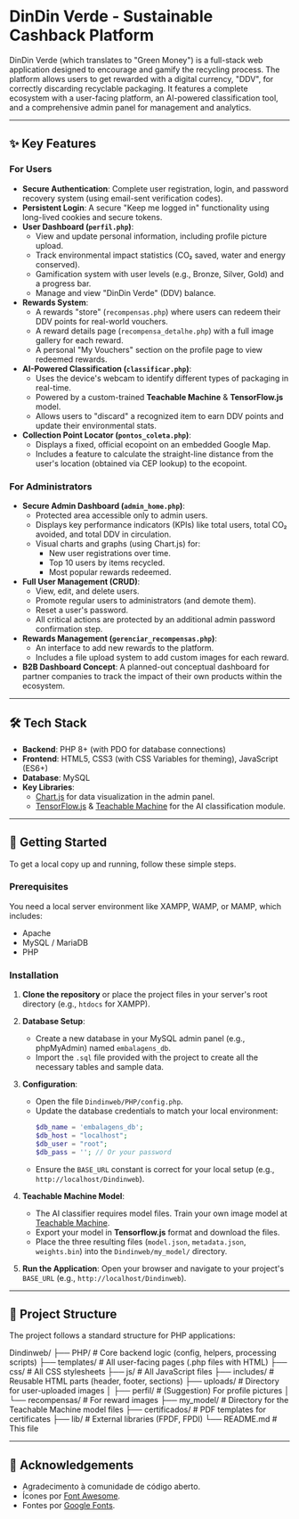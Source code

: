 # DinDin Verde - Sustainable Cashback Platform

DinDin Verde (which translates to "Green Money") is a full-stack web application designed to encourage and gamify the recycling process. The platform allows users to get rewarded with a digital currency, "DDV", for correctly discarding recyclable packaging. It features a complete ecosystem with a user-facing platform, an AI-powered classification tool, and a comprehensive admin panel for management and analytics.

---

## ✨ Key Features

### For Users
* **Secure Authentication**: Complete user registration, login, and password recovery system (using email-sent verification codes).
* **Persistent Login**: A secure "Keep me logged in" functionality using long-lived cookies and secure tokens.
* **User Dashboard (`perfil.php`)**:
    * View and update personal information, including profile picture upload.
    * Track environmental impact statistics (CO₂ saved, water and energy conserved).
    * Gamification system with user levels (e.g., Bronze, Silver, Gold) and a progress bar.
    * Manage and view "DinDin Verde" (DDV) balance.
* **Rewards System**:
    * A rewards "store" (`recompensas.php`) where users can redeem their DDV points for real-world vouchers.
    * A reward details page (`recompensa_detalhe.php`) with a full image gallery for each reward.
    * A personal "My Vouchers" section on the profile page to view redeemed rewards.
* **AI-Powered Classification (`classificar.php`)**:
    * Uses the device's webcam to identify different types of packaging in real-time.
    * Powered by a custom-trained **Teachable Machine** & **TensorFlow.js** model.
    * Allows users to "discard" a recognized item to earn DDV points and update their environmental stats.
* **Collection Point Locator (`pontos_coleta.php`)**:
    * Displays a fixed, official ecopoint on an embedded Google Map.
    * Includes a feature to calculate the straight-line distance from the user's location (obtained via CEP lookup) to the ecopoint.

### For Administrators
* **Secure Admin Dashboard (`admin_home.php`)**:
    * Protected area accessible only to admin users.
    * Displays key performance indicators (KPIs) like total users, total CO₂ avoided, and total DDV in circulation.
    * Visual charts and graphs (using Chart.js) for:
        * New user registrations over time.
        * Top 10 users by items recycled.
        * Most popular rewards redeemed.
* **Full User Management (CRUD)**:
    * View, edit, and delete users.
    * Promote regular users to administrators (and demote them).
    * Reset a user's password.
    * All critical actions are protected by an additional admin password confirmation step.
* **Rewards Management (`gerenciar_recompensas.php`)**:
    * An interface to add new rewards to the platform.
    * Includes a file upload system to add custom images for each reward.
* **B2B Dashboard Concept**: A planned-out conceptual dashboard for partner companies to track the impact of their own products within the ecosystem.

---

## 🛠️ Tech Stack

* **Backend**: PHP 8+ (with PDO for database connections)
* **Frontend**: HTML5, CSS3 (with CSS Variables for theming), JavaScript (ES6+)
* **Database**: MySQL
* **Key Libraries**:
    * [Chart.js](https://www.chartjs.org/) for data visualization in the admin panel.
    * [TensorFlow.js](https://www.tensorflow.org/js) & [Teachable Machine](https://teachablemachine.withgoogle.com/) for the AI classification module.

---

## 🚀 Getting Started

To get a local copy up and running, follow these simple steps.

### Prerequisites
You need a local server environment like XAMPP, WAMP, or MAMP, which includes:
* Apache
* MySQL / MariaDB
* PHP

### Installation
1.  **Clone the repository** or place the project files in your server's root directory (e.g., `htdocs` for XAMPP).

2.  **Database Setup**:
    * Create a new database in your MySQL admin panel (e.g., phpMyAdmin) named `embalagens_db`.
    * Import the `.sql` file provided with the project to create all the necessary tables and sample data.

3.  **Configuration**:
    * Open the file `Dindinweb/PHP/config.php`.
    * Update the database credentials to match your local environment:
        ```php
        $db_name = 'embalagens_db';
        $db_host = "localhost";
        $db_user = "root";
        $db_pass = ''; // Or your password
        ```
    * Ensure the `BASE_URL` constant is correct for your local setup (e.g., `http://localhost/Dindinweb`).

4.  **Teachable Machine Model**:
    * The AI classifier requires model files. Train your own image model at [Teachable Machine](https://teachablemachine.withgoogle.com/).
    * Export your model in **Tensorflow.js** format and download the files.
    * Place the three resulting files (`model.json`, `metadata.json`, `weights.bin`) into the `Dindinweb/my_model/` directory.

5.  **Run the Application**: Open your browser and navigate to your project's `BASE_URL` (e.g., `http://localhost/Dindinweb`).

---

## 📁 Project Structure

The project follows a standard structure for PHP applications:

Dindinweb/
├── PHP/             # Core backend logic (config, helpers, processing scripts)
├── templates/       # All user-facing pages (.php files with HTML)
├── css/             # All CSS stylesheets
├── js/              # All JavaScript files
├── includes/        # Reusable HTML parts (header, footer, sections)
├── uploads/         # Directory for user-uploaded images
│   ├── perfil/      # (Suggestion) For profile pictures
│   └── recompensas/ # For reward images
├── my_model/        # Directory for the Teachable Machine model files
├── certificados/    # PDF templates for certificates
├── lib/             # External libraries (FPDF, FPDI)
└── README.md        # This file


---

## 🙏 Acknowledgements

* Agradecimento à comunidade de código aberto.
* Ícones por [Font Awesome](https://fontawesome.com/).
* Fontes por [Google Fonts](https://fonts.google.com/).
